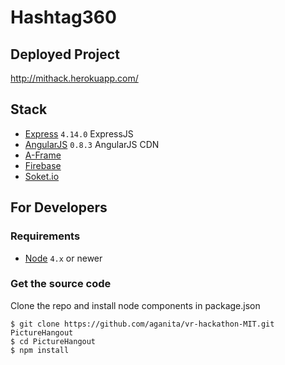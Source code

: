 # Hashtag360

## Deployed Project
http://mithack.herokuapp.com/

## Stack
- [Express]() `4.14.0` ExpressJS
- [AngularJS]() `0.8.3` AngularJS CDN
- [A-Frame]() 
- [Firebase]() 
- [Soket.io]() 

## For Developers
### Requirements
- [Node](https://nodejs.org) `4.x` or newer

### Get the source code
Clone the repo and install node components in package.json
```shell
$ git clone https://github.com/aganita/vr-hackathon-MIT.git PictureHangout
$ cd PictureHangout
$ npm install
```
